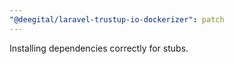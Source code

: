 ```yaml
---
"@deegital/laravel-trustup-io-dockerizer": patch
---
```


Installing dependencies correctly for stubs.
